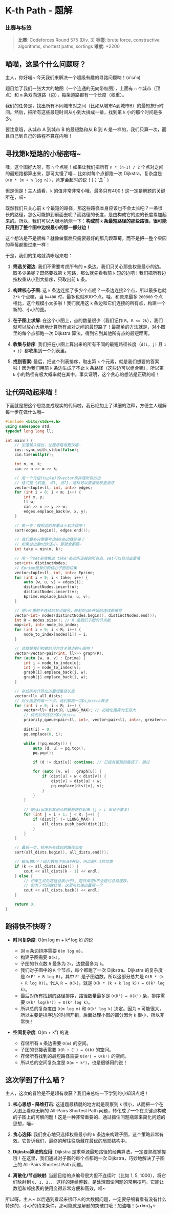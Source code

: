 # K-th Path - 题解

### 比赛与标签
> **比赛**: Codeforces Round 575 (Div. 3)
> **标签**: brute force, constructive algorithms, shortest paths, sortings
> **难度**: *2200

## 喵喵，这是个什么问题呀？
主人，你好喵~ 今天我们来解决一个超级有趣的寻路问题呐！(ฅ'ω'ฅ)

题目给了我们一张大大的地图（一个连通的无向带权图），上面有 `n` 个城市（顶点）和 `m` 条双向道路（边），每条道路都有一个长度（权重）。

我们的任务是，找出所有不同城市对之间（比如从城市A到城市B）的最短旅行时间。然后，把所有这些最短时间从小到大排成一排，找到第 `k` 小的那个时间是多少。

要注意哦，从城市 A 到城市 B 的最短路和从 B 到 A 是一样的，我们只算一次，而且自己到自己的路程不算在内哦！

## 寻找第k短路的小秘密喵~
哇，这个图好大呀，有 `n` 个点呢！如果让我们把所有 `n * (n-1) / 2` 个点对之间的最短路都算出来，那可太慢了喵... 比如对每个点都跑一次 Dijkstra，复杂度是 `O(n * (m + n log n))`，肯定会超时的说！(；´Д｀)

但是但是！主人请看，`k` 的值非常非常小哦，最多只有400！这一定是解题的关键所在，喵~

既然我们只关心前 `k` 个最短的路径，那这些路径本身应该也不会太长吧？一条很长的路径，怎么可能排到前面去呢？而路径的长度，是由构成它的边的长度累加起来的。所以，我们可以大胆地猜测一下：**构成前 `k` 条最短路径的那些路径，很可能只用到了整个图中边权最小的那一部分边！**

这个想法是不是很棒？就像做蛋糕只需要最好的那几颗草莓，而不是把一整个果园的草莓都搬过来一样！

于是，我们的策略就清晰起来啦：

1.  **筛选关键边**: 我们不需要考虑所有的 `m` 条边。我们只关心那些权重最小的边。取多少条呢？既然要找第 `k` 短路，那么就先看看前 `k` 短的边吧！我们把所有边按权重从小到大排序，只取出前 `k` 条。

2.  **构建核心子图**: 这 `k` 条边连接了多少个点呢？一条边连接2个点，所以最多也就 `2*k` 个点嘛。当 `k=400` 时，最多也就800个点。哇，和原来最多 `200000` 个点相比，这个规模小太多啦！我们就用这 `k` 条边和它们连接的所有点，构建一个新的、小小的图。

3.  **在子图上求解**: 在这个小图上，点的数量很少（我们记作 `R`，`R <= 2k`），我们就可以放心大胆地计算所有点对之间的最短路了！最简单的方法就是，对小图里的每个点都跑一次 Dijkstra 算法，得到它到其他所有点的最短距离。

4.  **收集与排序**: 我们把在小图上算出来的所有不同的最短路径长度（`d(i, j)` 且 `i < j`）都收集到一个列表里。

5.  **找到答案**: 最后，把这个列表排序，取出第 `k` 个元素，就是我们想要的答案啦！因为我们用前 `k` 条边生成了不止 `k` 条路径（这些边可以组合嘛），所以第 `k` 小的路径有极大概率就在其中。事实证明，这个贪心的想法是正确的喵！

## 让代码动起来喵！
下面就是把这个思路变成现实的代码啦，我已经加上了详细的注释，方便主人理解每一步在做什么哦~

```cpp
#include <bits/stdc++.h>
using namespace std;
typedef long long ll;

int main() {
    // 加速输入输出，让程序跑得更快喵~
    ios::sync_with_stdio(false);
    cin.tie(nullptr);

    int n, m, k;
    cin >> n >> m >> k;

    // 用一个元组(tuple)的vector来存储所有的边
    // 格式是 {权重, 点1, 点2}，这样可以直接按权重排序
    vector<tuple<ll, int, int>> edges;
    for (int i = 0; i < m; i++) {
        int x, y;
        ll w;
        cin >> x >> y >> w;
        edges.emplace_back(w, x, y);
    }

    // 第一步：按照边的权重从小到大排序！
    sort(edges.begin(), edges.end());

    // 我们最多只需要考虑前k条边就足够了
    // 如果总边数m比k还小，那就全都要~
    int take = min(m, k);

    // 用一个set来收集这'take'条边所连接的所有点，set可以自动去重哦
    set<int> distinctNodes;
    // Eprime是我们的核心子图的边集
    vector<tuple<ll, int, int>> Eprime; 
    for (int i = 0; i < take; i++) {
        auto [w, u, v] = edges[i];
        distinctNodes.insert(u);
        distinctNodes.insert(v);
        Eprime.emplace_back(w, u, v);
    }

    // 把set里的不连续的节点编号，映射到从0开始的连续新编号
    vector<int> nodes(distinctNodes.begin(), distinctNodes.end());
    int R = nodes.size(); // R 是我们子图的节点数
    map<int, int> node_to_index;
    for (int i = 0; i < R; i++) {
        node_to_index[nodes[i]] = i;
    }

    // 这就是我们构建的只包含关键点的小图啦！
    vector<vector<pair<int, ll>>> graph(R);
    for (auto [w, u, v] : Eprime) {
        int i = node_to_index[u];
        int j = node_to_index[v];
        graph[i].emplace_back(j, w);
        graph[j].emplace_back(i, w);
    }

    // 存放所有计算出的最短路径长度
    vector<ll> all_dists;
    // 对小图里的每一个点，我们都跑一次Dijkstra算法
    for (int i = 0; i < R; i++) {
        vector<ll> dist(R, LLONG_MAX); // 初始化距离为无穷大
        // 优先队列优化的Dijkstra
        priority_queue<pair<ll, int>, vector<pair<ll, int>>, greater<>> pq;
        
        dist[i] = 0;
        pq.emplace(0, i);

        while (!pq.empty()) {
            auto [d, u] = pq.top();
            pq.pop();

            if (d != dist[u]) continue; // 已经有更短的路径了，跳过

            for (auto [v, w] : graph[u]) {
                if (dist[u] + w < dist[v]) {
                    dist[v] = dist[u] + w;
                    pq.emplace(dist[v], v);
                }
            }
        }
        
        // 把从i出发到其他点的最短路存起来 (j > i 保证不重复)
        for (int j = i + 1; j < R; j++) {
            if (dist[j] != LLONG_MAX) {
                all_dists.push_back(dist[j]);
            }
        }
    }

    // 最后一步，排序所有找到的路径长度
    sort(all_dists.begin(), all_dists.end());

    // 输出第k个！因为数组下标从0开始，所以是k-1的位置
    if (k <= all_dists.size()) {
        cout << all_dists[k - 1] << endl;
    } else {
        // 如果生成的路径总数小于k，题目保证k不会超过总路径数，
        // 但为了代码健壮性，这里可以输出最后一个
        cout << all_dists.back() << endl;
    }

    return 0;
}
```

## 跑得快不快呀？
- **时间复杂度**: O(m log m + k² log k) 的说
    - 对 `m` 条边排序需要 `O(m log m)`。
    - 构建子图需要 `O(k)`。
    - 子图的节点数 `R` 最多为 `2k`，边数最多为 `k`。
    - 我们对子图中的 `R` 个节点，每个都跑了一次 Dijkstra。Dijkstra 的复杂度是 `O(E' + R log R)`，其中 `E'` 是子图边数。所以这部分总共是 `O(R * (k + R log R))`。代入 `R = O(k)`，就是 `O(k * (k + k log k)) = O(k² log k)`。
    - 最后对所有找到的路径排序，路径数量最多是 `O(R²) = O(k²)` 条，排序需要 `O(k² log(k²)) = O(k² log k)`。
    - 所以总的复杂度由 `O(m log m)` 和 `O(k² log k)` 决定。因为 `m` 可能很大，所以主要是排序边的时间开销，后面处理小图的部分因为 `k` 很小，所以非常快！

- **空间复杂度**: O(m + k²) 的说
    - 存储所有 `m` 条边需要 `O(m)` 的空间。
    - 子图的邻接表需要 `O(R + E') = O(k)` 的空间。
    - 存储所有找到的最短路径需要 `O(R²) = O(k²)` 的空间。
    - 所以总的空间复杂度是 `O(m + k²)`，也是很够用的说！

## 这次学到了什么喵？
主人，这次的冒险是不是超有收获？我们来总结一下学到的小知识点吧！

1.  **核心思想 - 降维打击**: 这道题最精髓的地方就是观察到 `k` 很小，从而把一个在大图上看似无解的 All-Pairs Shortest Path 问题，转化成了一个在关键点构成的子图上的可解问题！这是一种非常重要的、通过抓住问题瓶颈来简化问题的思想，喵~

2.  **贪心选择**: 我们贪心地只选择权重最小的 `k` 条边来构建子图，这个策略非常有效。它告诉我们，最终的解往往隐藏在最优的局部结构中。

3.  **Dijkstra算法的应用**: Dijkstra 是求单源最短路径的经典算法，一定要熟练掌握哦！在这里，我们通过对子图的每个点都跑一次 Dijkstra，巧妙地解决了子图上的 All-Pairs Shortest Path 问题。

4.  **离散化/节点映射**: 当题目给的点编号很大但不连续时（比如 1, 5, 1000），将它们映射到 `0, 1, 2...` 这样的连续整数，是处理图论问题的常用技巧。它能让数组和邻接表的使用变得非常方便和高效，喵~

所以呀，主人~ 以后遇到看起来很吓人的大数据问题，一定要仔细看看有没有什么特殊的、小小的约束条件，那可能就是解题的突破口哦！加油喵！(๑•̀ㅂ•́)و✧